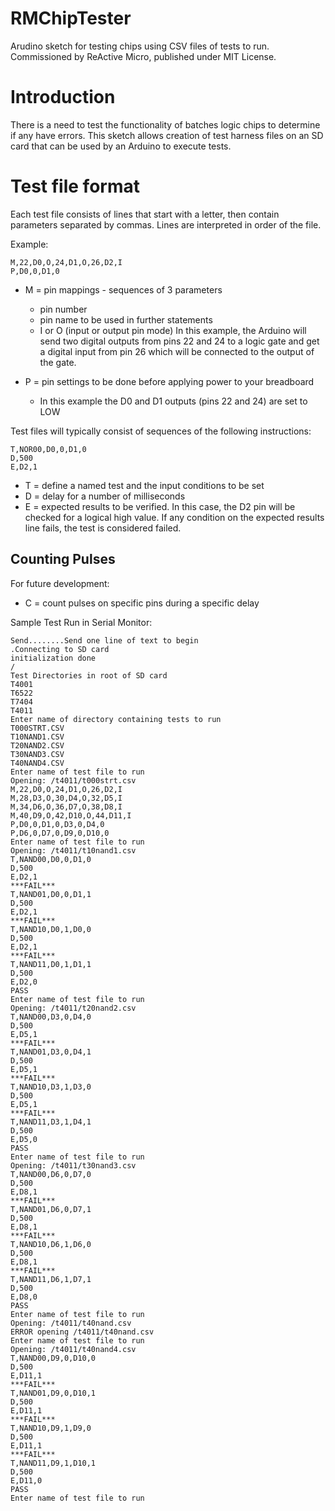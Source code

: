 # RMChipTester
Arudino sketch for testing chips using CSV files of tests to run.
Commissioned by ReActive Micro, published under MIT License.

# Introduction
There is a need to test the functionality of batches logic chips to determine if any have errors.
This sketch allows creation of test harness files on an SD card that can be used by an Arduino to execute tests.

# Test file format
Each test file consists of lines that start with a letter, then contain parameters separated by commas.  Lines are interpreted in order of the file.

Example:
```
M,22,D0,O,24,D1,O,26,D2,I
P,D0,0,D1,0
```

* M = pin mappings - sequences of 3 parameters
  * pin number
  * pin name to be used in further statements
  * I or O (input or output pin mode)
In this example, the Arduino will send two digital outputs from pins 22 and 24 to a logic gate and get a digital input from pin 26 which will be connected to the output of the gate.

* P = pin settings to be done before applying power to your breadboard
  *  In this example the D0 and D1 outputs (pins 22 and 24) are set to LOW

Test files will typically consist of sequences of the following instructions:

```
T,NOR00,D0,0,D1,0
D,500
E,D2,1
```

* T = define a named test and the input conditions to be set
* D = delay for a number of milliseconds
* E = expected results to be verified.  In this case, the D2 pin will be checked for a logical high value.  If any condition on the expected results line fails, the test is considered failed.

## Counting Pulses
For future development:
* C = count pulses on specific pins during a specific delay

Sample Test Run in Serial Monitor:
```
Send........Send one line of text to begin
.Connecting to SD card
initialization done
/
Test Directories in root of SD card
T4001
T6522
T7404
T4011
Enter name of directory containing tests to run
T000STRT.CSV
T10NAND1.CSV
T20NAND2.CSV
T30NAND3.CSV
T40NAND4.CSV
Enter name of test file to run
Opening: /t4011/t000strt.csv
M,22,D0,O,24,D1,O,26,D2,I
M,28,D3,O,30,D4,O,32,D5,I
M,34,D6,O,36,D7,O,38,D8,I
M,40,D9,O,42,D10,O,44,D11,I
P,D0,0,D1,0,D3,0,D4,0
P,D6,0,D7,0,D9,0,D10,0
Enter name of test file to run
Opening: /t4011/t10nand1.csv
T,NAND00,D0,0,D1,0
D,500
E,D2,1
***FAIL***
T,NAND01,D0,0,D1,1
D,500
E,D2,1
***FAIL***
T,NAND10,D0,1,D0,0
D,500
E,D2,1
***FAIL***
T,NAND11,D0,1,D1,1
D,500
E,D2,0
PASS
Enter name of test file to run
Opening: /t4011/t20nand2.csv
T,NAND00,D3,0,D4,0
D,500
E,D5,1
***FAIL***
T,NAND01,D3,0,D4,1
D,500
E,D5,1
***FAIL***
T,NAND10,D3,1,D3,0
D,500
E,D5,1
***FAIL***
T,NAND11,D3,1,D4,1
D,500
E,D5,0
PASS
Enter name of test file to run
Opening: /t4011/t30nand3.csv
T,NAND00,D6,0,D7,0
D,500
E,D8,1
***FAIL***
T,NAND01,D6,0,D7,1
D,500
E,D8,1
***FAIL***
T,NAND10,D6,1,D6,0
D,500
E,D8,1
***FAIL***
T,NAND11,D6,1,D7,1
D,500
E,D8,0
PASS
Enter name of test file to run
Opening: /t4011/t40nand.csv
ERROR opening /t4011/t40nand.csv
Enter name of test file to run
Opening: /t4011/t40nand4.csv
T,NAND00,D9,0,D10,0
D,500
E,D11,1
***FAIL***
T,NAND01,D9,0,D10,1
D,500
E,D11,1
***FAIL***
T,NAND10,D9,1,D9,0
D,500
E,D11,1
***FAIL***
T,NAND11,D9,1,D10,1
D,500
E,D11,0
PASS
Enter name of test file to run
```
